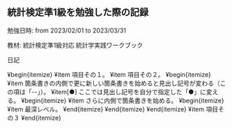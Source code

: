 ## 統計検定準1級を勉強した際の記録

勉強日時: from 2023/02/01 to 2023/03/31

教材: 統計検定準1級対応 統計学実践ワークブック


 日記
 
 ¥begin{itemize}
    ¥item 項目その１。
    ¥item 項目その２。
    ¥begin{itemize}
        ¥item 箇条書きの内側で更に新しい箇条書きを始めると見出し記号が変わる（この項は「--」）。
        ¥item[●] ここでは見出し記号を自分で指定した「●」に変える。
        ¥begin{itemize}
            ¥item さらに内側で箇条書きを始める。
            ¥begin{itemize}
                ¥item 最深レベル。
            ¥end{itemize}
        ¥end{itemize}
    ¥end{itemize}
    ¥item 項目その３
¥end{itemize}